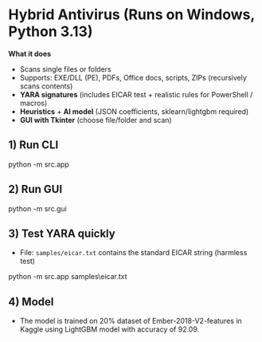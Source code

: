 
# Hybrid Antivirus  (Runs on Windows, Python 3.13) 

**What it does**
- Scans single files or folders
- Supports: EXE/DLL (PE), PDFs, Office docs, scripts, ZIPs (recursively scans contents)
- **YARA signatures** (includes EICAR test + realistic rules for PowerShell / macros)
- **Heuristics** + **AI model** (JSON coefficients,  sklearn/lightgbm required)
- **GUI with Tkinter** (choose file/folder and scan)

## 1) Run CLI

python -m src.app <path-to-file-or-folder>


## 2) Run GUI

python -m src.gui


## 3) Test YARA quickly
- File: `samples/eicar.txt` contains the standard EICAR string (harmless test)

python -m src.app samples\eicar.txt

## 4) Model
- The model is trained on 20% dataset of Ember-2018-V2-features in Kaggle using LightGBM model with accuracy of 92.09.



